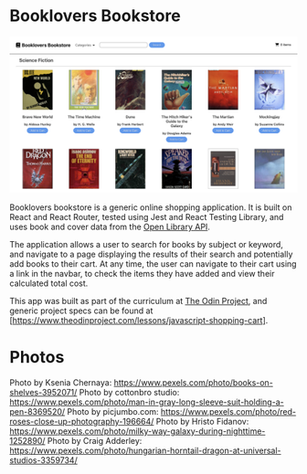 # Booklovers Bookstore

<kbd>![Books Page for Science Fiction](./src/img/science-fiction-page.jpg.png)</kbd>

Booklovers bookstore is a generic online shopping application. It is built on React and React Router, tested using Jest and React Testing Library, and uses book and cover data from the [Open Library API](https://openlibrary.org/dev/docs/api/).

The application allows a user to search for books by subject or keyword, and navigate to a page displaying the results of their search and potentially add books to their cart. At any time, the user can navigate to their cart using a link in the navbar, to check the items they have added and view their calculated total cost.

This app was built as part of the curriculum at [The Odin Project](theodinproject.com), and generic project specs can be found at [https://www.theodinproject.com/lessons/javascript-shopping-cart].

# Photos

Photo by Ksenia Chernaya: https://www.pexels.com/photo/books-on-shelves-3952071/
Photo by cottonbro studio: https://www.pexels.com/photo/man-in-gray-long-sleeve-suit-holding-a-pen-8369520/
Photo by picjumbo.com: https://www.pexels.com/photo/red-roses-close-up-photography-196664/
Photo by Hristo Fidanov: https://www.pexels.com/photo/milky-way-galaxy-during-nighttime-1252890/
Photo by Craig Adderley: https://www.pexels.com/photo/hungarian-horntail-dragon-at-universal-studios-3359734/
